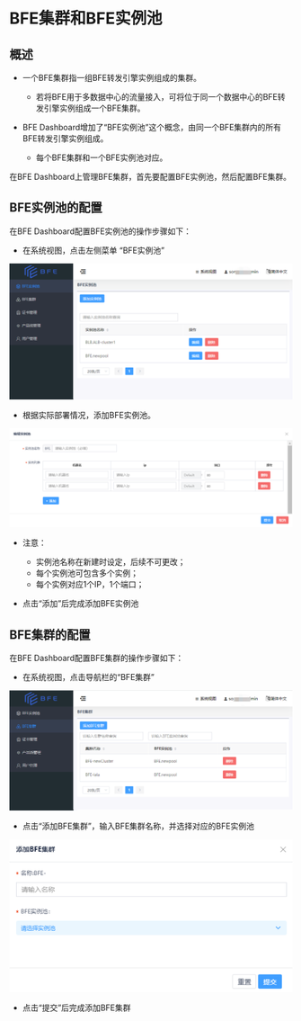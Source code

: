 # BFE集群和BFE实例池

## 概述

- 一个BFE集群指一组BFE转发引擎实例组成的集群。
  - 若将BFE用于多数据中心的流量接入，可将位于同一个数据中心的BFE转发引擎实例组成一个BFE集群。

- BFE Dashboard增加了“BFE实例池”这个概念，由同一个BFE集群内的所有BFE转发引擎实例组成。
  - 每个BFE集群和一个BFE实例池对应。

在BFE Dashboard上管理BFE集群，首先要配置BFE实例池，然后配置BFE集群。

## BFE实例池的配置

在BFE Dashboard配置BFE实例池的操作步骤如下：

-   在系统视图，点击左侧菜单 “BFE实例池”

![](../media/bfe_pools.png)

-   根据实际部署情况，添加BFE实例池。

![](../media/bfe_pool_add.png)

-   注意：

    -   实例池名称在新建时设定，后续不可更改；
    -   每个实例池可包含多个实例；
    -   每个实例对应1个IP，1个端口；
-   点击“添加”后完成添加BFE实例池

## BFE集群的配置

在BFE Dashboard配置BFE集群的操作步骤如下：

-   在系统视图，点击导航栏的“BFE集群”

![](../media/bfe_clusters.png)

-   点击“添加BFE集群”，输入BFE集群名称，并选择对应的BFE实例池

![](../media/bfe_cluster_add.png)

-   点击“提交”后完成添加BFE集群



